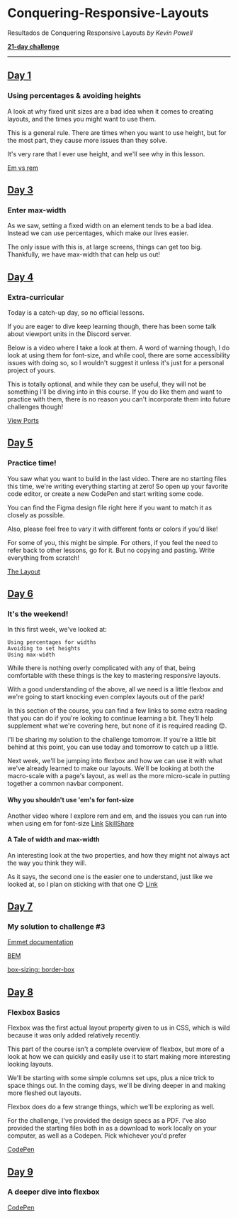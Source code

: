 # Conquering-Responsive-Layouts
Resultados de  Conquering Responsive Layouts *by Kevin Powell* 

[**21-day challenge**](https://courses.kevinpowell.co/courses/conquering-responsive-layouts)

---
## [Day 1](https://courses.kevinpowell.co/courses/conquering-responsive-layouts/233004-using-percentages-avoiding-heights)
### Using percentages & avoiding heights
A look at why fixed unit sizes are a bad idea when it comes to creating layouts, and the times you might want to use them.

This is a general rule. There are times when you want to use height, but for the most part, they cause more issues than they solve.

It's very rare that I ever use height, and we'll see why in this lesson.

[Em vs rem](https://youtu.be/_-aDOAMmDHI)


## [Day 3](https://courses.kevinpowell.co/courses/conquering-responsive-layouts/254267-day-3-enter-max-width)
### Enter max-width
As we saw, setting a fixed width on an element tends to be a bad idea. Instead we can use percentages, which make our lives easier.

The only issue with this is, at large screens, things can get too big. Thankfully, we have max-width that can help us out!

## [Day 4](https://courses.kevinpowell.co/courses/conquering-responsive-layouts/254505-day-4-extra-curricular-activities)
### Extra-curricular
Today is a catch-up day, so no official lessons.

If you are eager to dive keep learning though, there has been some talk about viewport units in the Discord server.

Below is a video where I take a look at them. A word of warning though, I do look at using them for font-size, and while cool, there are some accessibility issues with doing so, so I wouldn't suggest it unless it's just for a personal project of yours.

This is totally optional, and while they can be useful, they will not be something I'll be diving into in this course. If you do like them and want to practice with them, there is no reason you can't incorporate them into future challenges though!

[View Ports](https://www.youtube.com/watch?v=IWFqGsXxJ1E)


## [Day 5](https://courses.kevinpowell.co/courses/conquering-responsive-layouts/256691-day-5-practice-time)
### Practice time!
You saw what you want to build in the last video. There are no starting files this time, we're writing everything starting at zero! So open up your favorite code editor, or create a new CodePen and start writing some code.

You can find the Figma design file right here if you want to match it as closely as possible.

Also, please feel free to vary it with different fonts or colors if you'd like!

For some of you, this might be simple. For others, if you feel the need to refer back to other lessons, go for it. But no copying and pasting. Write everything from scratch!

[The Layout](www.figma.com/file/dGPcL6Ym2avOt4736aHb2B/conquer-responsive-layout-week-1-final-challenge?node-id=0%3A1)

## [Day 6](https://courses.kevinpowell.co/courses/conquering-responsive-layouts/257597-day-6-it-s-the-weekend)
### It's the weekend!

In this first week, we've looked at:

    Using percentages for widths
    Avoiding to set heights
    Using max-width


While there is nothing overly complicated with any of that, being comfortable with these things is the key to mastering responsive layouts.

With a good understanding of the above, all we need is a little flexbox and we're going to start knocking even complex layouts out of the park!

In this section of the course, you can find a few links to some extra reading that you can do if you're looking to continue learning a bit. They'll help supplement what we're covering here, but none of it is required reading 😊.

I'll be sharing my solution to the challenge tomorrow. If you're a little bit behind at this point, you can use today and tomorrow to catch up a little.

Next week, we'll be jumping into flexbox and how we can use it with what we've already learned to make our layouts. We'll be looking at both the macro-scale with a page's layout, as well as the more micro-scale in putting together a common navbar component.

#### Why you shouldn't use 'em's for font-size
Another video where I explore rem and em, and the issues you can run into when using em for font-size
[Link](https://www.youtube.com/watch?v=pautqDqa54I&feature=emb_logo)
[SkillShare](https://www.youtube.com/redirect?event=video_description&v=pautqDqa54I&redir_token=HeLvCCjj2T7GnUx7IG_SxHRWDOt8MTU4NzQzODkyNUAxNTg3MzUyNTI1&q=https%3A%2F%2Fskl.sh%2Fkevinpowell2)
#### A Tale of width and max-width
An interesting look at the two properties, and how they might not always act the way you think they will. 

As it says, the second one is the easier one to understand, just like we looked at, so I plan on sticking with that one 😊
[Link](https://css-tricks.com/tale-width-max-width/)

## [Day 7](https://courses.kevinpowell.co/courses/conquering-responsive-layouts/259297-day-7-solution-to-challenge-3/747090-my-solution-to-challenge-3)
### My solution to challenge #3

[Emmet documentation](https://docs.emmet.io/)

[BEM](https://youtu.be/SLjHSVwXYq4)

[box-sizing: border-box](https://youtu.be/WlGQdgy-M6w)

## [Day 8](https://courses.kevinpowell.co/courses/conquering-responsive-layouts/260392-day-8-flexbox-basics)
### Flexbox Basics
Flexbox was the first actual layout property given to us in CSS, which is wild because it was only added relatively recently.

This part of the course isn't a complete overview of flexbox, but more of a look at how we can quickly and easily use it to start making more interesting looking layouts.

We'll be starting with some simple columns set ups, plus a nice trick to space things out. In the coming days, we'll be diving deeper in and making more fleshed out layouts.

Flexbox does do a few strange things, which we'll be exploring as well.

For the challenge, I've provided the design specs as a PDF. I've also provided the starting files both in as a download to work locally on your computer, as well as a Codepen. Pick whichever you'd prefer 

[CodePen](https://codepen.io/kevinpowell/pen/ZEbpGjE)

## [Day 9](https://courses.kevinpowell.co/courses/conquering-responsive-layouts/261733-day-9-a-deeper-dive-into-flexbox)
### A deeper dive into flexbox
[CodePen](https://codepen.io/kevinpowell/pen/NWGRELP)
